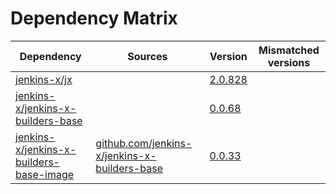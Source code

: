 # Dependency Matrix

Dependency | Sources | Version | Mismatched versions
---------- | ------- | ------- | -------------------
[jenkins-x/jx](https://github.com/jenkins-x/jx) |  | [2.0.828](https://github.com/jenkins-x/jx/releases/tag/v2.0.828) | 
[jenkins-x/jenkins-x-builders-base](https://github.com/jenkins-x/jenkins-x-builders-base) |  | [0.0.68](https://github.com/jenkins-x/jenkins-x-builders-base/releases/tag/v0.0.68) | 
[jenkins-x/jenkins-x-builders-base-image](https://github.com/jenkins-x/jenkins-x-builders-base-image) | [github.com/jenkins-x/jenkins-x-builders-base](https://github.com/jenkins-x/jenkins-x-builders-base.git) | [0.0.33]() | 
